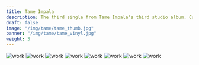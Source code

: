 ```yaml
---
title: Tame Impala
description: The third single from Tame Impala's third studio album, Currents. I created various patterns & imagery, inspired by the original album artwork. Their diverse style of psychedelic rock is communicated through layout with the use of varying column widths and positioning.
draft: false
image: "/img/tame/tame_thumb.jpg"
banner: "/img/tame/tame_vinyl.jpg"
weight: 3
---
```

<div class="row">
    <div class="col-sm-12">
        <img src="/img/tame/tame_logo.jpg" alt="work" class="project-img">
        <img src="/img/tame/tame_pattern.gif" alt="work" class="project-img">
        <img src="/img/tame/tame_design1.png" alt="work" class="project-img">
        <img src="/img/tame/tame_vinyl.jpg" alt="work" class="project-img">
        <img src="/img/tame/tame_spread1.jpg" alt="work" class="project-img">
        <img src="/img/tame/tame_spread3.jpg" alt="work" class="project-img">
        <img src="/img/tame/tame_imagery.jpg" alt="work" class="project-img">
        <img src="/img/tame/tame_spread2.jpg" alt="work" class="project-img">
    </div>
</div>
